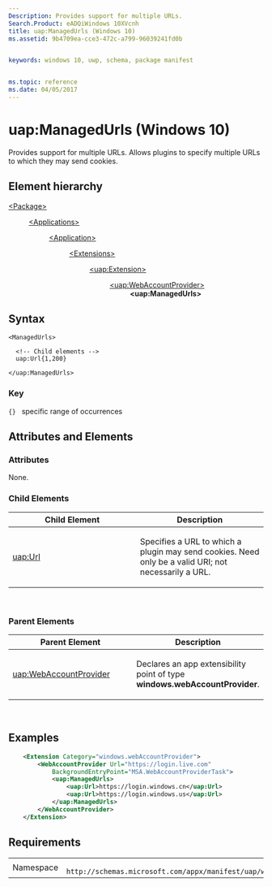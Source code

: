 ```yaml
---
Description: Provides support for multiple URLs.
Search.Product: eADQiWindows 10XVcnh
title: uap:ManagedUrls (Windows 10)
ms.assetid: 9b4709ea-cce3-472c-a799-96039241fd0b


keywords: windows 10, uwp, schema, package manifest


ms.topic: reference
ms.date: 04/05/2017
---
```


# uap:ManagedUrls (Windows 10)


Provides support for multiple URLs. Allows plugins to specify multiple URLs to which they may send cookies.

## Element hierarchy

<dl>
<dt><a href="element-package.md">&lt;Package&gt;</a></dt>
<dd>
<dl>
<dt><a href="element-applications.md">&lt;Applications&gt;</a></dt>
<dd>
<dl>
<dt><a href="element-application.md">&lt;Application&gt;</a></dt>
<dd>
<dl>
<dt><a href="element-1-extensions.md">&lt;Extensions&gt;</a></dt>
<dd>
<dl>
<dt><a href="element-uap-extension.md">&lt;uap:Extension&gt;</a></dt>
<dd>
<dl>
<dt><a href="element-uap-webaccountprovider.md">&lt;uap:WebAccountProvider&gt;</a></dt>
<dd><b>&lt;uap:ManagedUrls&gt;</b></dd>
</dl>
</dd>
</dl>
</dd>
</dl>
</dd>
</dl>
</dd>
</dl>
</dd>
</dl>

## Syntax

``` syntax
<ManagedUrls>

  <!-- Child elements -->
  uap:Url{1,200}

</uap:ManagedUrls>
```

### Key

`{}`   specific range of occurrences
## Attributes and Elements


### Attributes

None.

### Child Elements

<table>
<colgroup>
<col width="50%" />
<col width="50%" />
</colgroup>
<thead>
<tr class="header">
<th>Child Element</th>
<th>Description</th>
</tr>
</thead>
<tbody>
<tr class="odd">
<td><a href="element-uap-url.md">uap:Url</a> </td>
<td><p>Specifies a URL to which a plugin may send cookies. Need only be a valid URI; not necessarily a URL.</p></td>
</tr>
</tbody>
</table>

 

### Parent Elements

<table>
<colgroup>
<col width="50%" />
<col width="50%" />
</colgroup>
<thead>
<tr class="header">
<th>Parent Element</th>
<th>Description</th>
</tr>
</thead>
<tbody>
<tr class="odd">
<td><a href="element-uap-webaccountprovider.md">uap:WebAccountProvider</a> </td>
<td><p>Declares an app extensibility point of type <strong>windows.webAccountProvider</strong>.</p></td>
</tr>
</tbody>
</table>

 

## Examples

```XML
    <Extension Category="windows.webAccountProvider">
        <WebAccountProvider Url="https://login.live.com"
            BackgroundEntryPoint="MSA.WebAccountProviderTask">
            <uap:ManagedUrls>
                <uap:Url>https://login.windows.cn</uap:Url>
                <uap:Url>https://login.windows.us</uap:Url>
            </uap:ManagedUrls>
        </WebAccountProvider>
    </Extension>
```

## Requirements

|   |   |
|--|--|
| Namespace | `	http://schemas.microsoft.com/appx/manifest/uap/windows10` |


 

 



